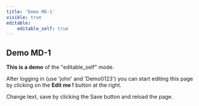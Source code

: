 ```yaml
---
title: 'Demo MD-1'
visible: true
editable:
    editable_self: true
---
```


## Demo MD-1

**This is a demo** of the "editable_self" mode.

After logging in (use 'john' and 'Demo0123') you can start editing this page by clicking on the <b>Edit me !</b> button at the right.

Change text, save by clicking the Save button and reload the page.
